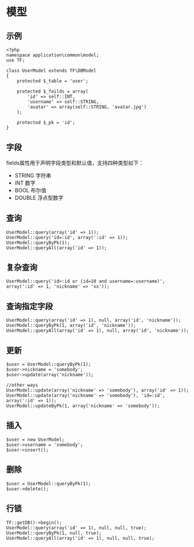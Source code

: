 # 模型
## 示例
    <?php
    namespace application\common\model;
    use TF;

    class UserModel extends TF\DBModel
    {
        protected $_table = 'user';

        protected $_feilds = array(
            'id' => self::INT,
            'username' => self::STRING,
            'avatar' => array(self::STRING, 'avatar.jpg')
        );

        protected $_pk = 'id';
    }

## 字段
fields属性用于声明字段类型和默认值，支持四种类型如下：
 * STRING 字符串
 * INT 数字
 * BOOL 布尔值
 * DOUBLE 浮点型数字

## 查询
    UserModel::query(array('id' => 1));
    UserModel::query('id=:id', array(':id' => 1));
    UserModel::queryByPk(1);
    UserModel::queryAll(array('id' => 1));

## 复杂查询
    UserModel::query('id>:id or (id=10 and username=:username)', array(':id' => 1, 'nickname' => 'xx'));

## 查询指定字段
    UserModel::query(array('id' => 1), null, array('id', 'nickname'));
    UserModel::queryByPk(1, array('id', 'nickname'));
    UserModel::queryAll(array('id' => 1), null, array('id', 'nickname'));

## 更新
    $user = UserModel::queryByPk(1);
    $user->nickname = 'somebody';
    $user->update(array('nickname'));

    //other ways
    UserModel::update(array('nickname' => 'somebody'), array('id' => 1));
    UserModel::update(array('nickname' => 'somebody'), 'id=:id', array(':id' => 1));
    UserModel::updateByPk(1, array('nickname' => 'somebody'));

## 插入
    $user = new UserModel;
    $user->username = 'somebody';
    $user->insert();

## 删除
    $user = UserModel::queryByPk(1);
    $user->delete();

## 行锁
    TF::getDB()->begin();
    UserModel::query(array('id' => 1), null, null, true);
    UserModel::queryByPk(1, null, true);
    UserModel::queryAll(array('id' => 1), null, null, true);

